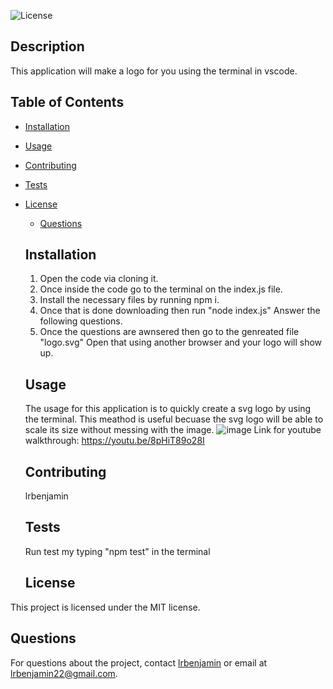  ![License](https://img.shields.io/badge/license-MIT-blue.svg)

  ## Description
  
  This application will make a logo for you using the terminal in vscode. 
  
  ## Table of Contents
  
  * [Installation](#installation)
  * [Usage](#usage)
  * [Contributing](#contributing)
  * [Tests](#tests)
  
* [License](#license)

  * [Questions](#questions)
  
  ## Installation
  
  1. Open the code via cloning it. 
  2. Once inside the code go to the terminal on the index.js file. 
  3. Install the necessary files by running npm i. 
  4. Once that is done downloading then run "node index.js" Answer the following questions. 
  5. Once the questions are awnsered then go to the genreated file "logo.svg" Open that using another browser and your logo will show up.
  
  ## Usage
  
  The usage for this application is to quickly create a svg logo by using the terminal. This meathod is useful becuase the svg logo will be able to scale its size without messing with the image. ![image](https://github.com/Lrbenjamin/LogoGenerator/assets/161282417/5b0a2402-386b-49d7-a21f-566bb050382a) Link for youtube walkthrough: https://youtu.be/8pHiT89o28I

  
  ## Contributing
  
  lrbenjamin
  
  ## Tests
  
  Run test my typing "npm test" in the terminal
  
  ## License

This project is licensed under the MIT license.
  
  ## Questions
  
  For questions about the project, contact [lrbenjamin](https://github.com/lrbenjamin) or email at lrbenjamin22@gmail.com.
